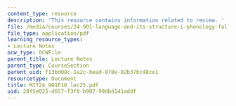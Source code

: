 ```yaml
---
content_type: resource
description: 'This resource contains information related to review. '
file: /media/courses/24-901-language-and-its-structure-i-phonology-fall-2010/28f5e025d657f3f0b90799dbd141addf_MIT24_901F10_lec25.pdf
file_type: application/pdf
learning_resource_types:
- Lecture Notes
ocw_type: OCWFile
parent_title: Lecture Notes
parent_type: CourseSection
parent_uid: f13bd08c-1a2c-bead-070e-02b37bc48ce1
resourcetype: Document
title: MIT24_901F10_lec25.pdf
uid: 28f5e025-d657-f3f0-b907-99dbd141addf
---
```

